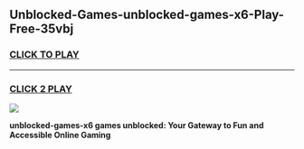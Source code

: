 
## Unblocked-Games-unblocked-games-x6-Play-Free-35vbj
<h3>
<a href="https://premium76.site?title=unblocked-games-x6&ref=17A">CLICK TO PLAY</a></h3>
<hr>

<h3>
<a href="https://premium76.site?title=unblocked-games-x6&ref=17A">CLICK 2 PLAY</a>
  
</h3>

<a href="https://premium76.site?title=unblocked-games-x6&ref=17A"><img src="https://clearcache.store/games.png"></a>


**unblocked-games-x6 games unblocked: Your Gateway to Fun and Accessible Online Gaming**

